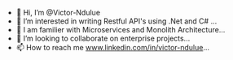 - 👋 Hi, I’m @Victor-Ndulue
- 👀 I’m interested in writing Restful API's using .Net and C# ...
- 🌱 I am familier with Microservices and Monolith Architecture...
- 💞️ I’m looking to collaborate on enterprise projects...
- 📫 How to reach me www.linkedin.com/in/victor-ndulue...

<!---
Victor-Ndulue/Victor-Ndulue is a ✨ special ✨ repository because its `README.md` (this file) appears on your GitHub profile.
You can click the Preview link to take a look at your changes.
--->
